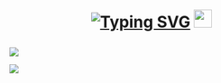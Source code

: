 <h1 align="center">  
  
[![Typing SVG](https://readme-typing-svg.demolab.com?font=Fira+Code&duration=4000&pause=5000&vCenter=true&random=false&width=133&height=30&lines=Hello+there)](https://git.io/typing-svg) <img src="https://github.com/blackcater/blackcater/raw/main/images/Hi.gif" height="32"/></h1>


![](http://github-profile-summary-cards.vercel.app/api/cards/profile-details?username=tutibase&theme=github_dark)

![](https://github-readme-stats.vercel.app/api/top-langs/?username=tutibase&layout=compact&theme=github_dark) 











